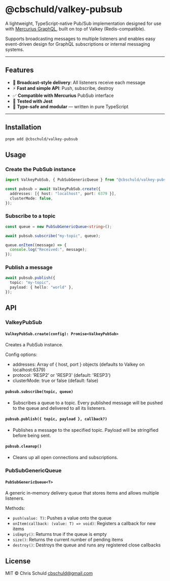 # @cbschuld/valkey-pubsub

A lightweight, TypeScript-native Pub/Sub implementation designed for use with [Mercurius GraphQL](https://github.com/mercurius-js/mercurius), built on top of Valkey (Redis-compatible).

Supports broadcasting messages to multiple listeners and enables easy event-driven design for GraphQL subscriptions or internal messaging systems.

---

## Features

- 🔁 **Broadcast-style delivery**: All listeners receive each message
- ⚡ **Fast and simple API**: Push, subscribe, destroy
- ✅ **Compatible with Mercurius** PubSub interface
- 🧪 **Tested with Jest**
- 🧱 **Type-safe and modular** — written in pure TypeScript

---

## Installation

```bash
pnpm add @cbschuld/valkey-pubsub
```

## Usage

### Create the PubSub instance

```typescript
import ValkeyPubSub, { PubSubGenericQueue } from "@cbschuld/valkey-pubsub";

const pubsub = await ValkeyPubSub.create({
  addresses: [{ host: "localhost", port: 6379 }],
  clusterMode: false,
});
```

### Subscribe to a topic

```typescript
const queue = new PubSubGenericQueue<string>();

await pubsub.subscribe("my-topic", queue);

queue.onItem((message) => {
  console.log("Received:", message);
});
```

### Publish a message

```typescript
await pubsub.publish({
  topic: "my-topic",
  payload: { hello: "world" },
});
```

## API

### ValkeyPubSub

#### `ValkeyPubSub.create(config): Promise<ValkeyPubSub>`

Creates a PubSub instance.

Config options:

- addresses: Array of { host, port } objects (defaults to Valkey on localhost:6379)
- protocol: 'RESP2' or 'RESP3' (default: 'RESP3')
- clusterMode: true or false (default: false)

#### `pubsub.subscribe(topic, queue)`

- Subscribes a queue to a topic. Every published message will be pushed to the queue and delivered to all its listeners.

#### `pubsub.publish({ topic, payload }, callback?)`

- Publishes a message to the specified topic. Payload will be stringified before being sent.

#### `pubsub.cleanup()`

- Cleans up all open connections and subscriptions.

### PubSubGenericQueue

#### `PubSubGenericQueue<T>`

A generic in-memory delivery queue that stores items and allows multiple listeners.

Methods:

- `push(value: T)`: Pushes a value onto the queue
- `onItem(callback: (value: T) => void)`: Registers a callback for new items
- `isEmpty()`: Returns true if the queue is empty
- `size()`: Returns the current number of pending items
- `destroy()`: Destroys the queue and runs any registered close callbacks

## License

MIT © Chris Schuld <cbschuld@gmail.com>
